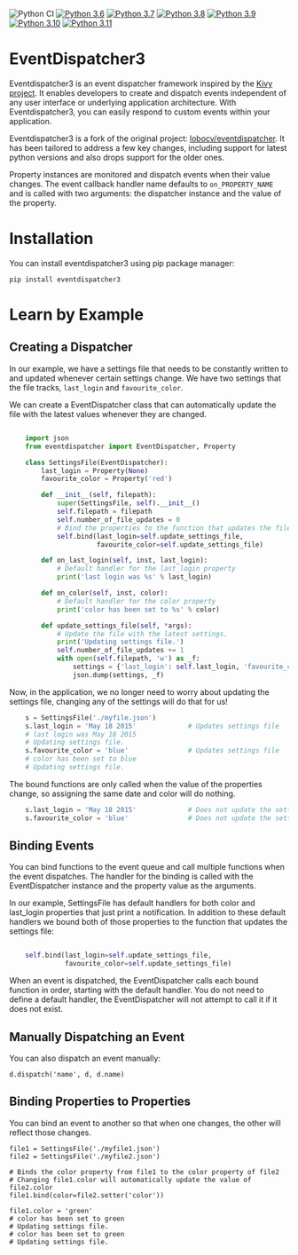 ![Python CI](https://github.com/opacam/eventdispatcher3/actions/workflows/ci.yml/badge.svg)
[![Python 3.6](https://img.shields.io/badge/python-3.6-orange.svg)](https://www.python.org/downloads/release/python-360/)
[![Python 3.7](https://img.shields.io/badge/python-3.7-blue.svg)](https://www.python.org/downloads/release/python-370/)
[![Python 3.8](https://img.shields.io/badge/python-3.8-blue.svg)](https://www.python.org/downloads/release/python-380/)
[![Python 3.9](https://img.shields.io/badge/python-3.9-blue.svg)](https://www.python.org/downloads/release/python-390/)
[![Python 3.10](https://img.shields.io/badge/python-3.10-blue.svg)](https://www.python.org/downloads/release/python-310/)
[![Python 3.11](https://img.shields.io/badge/python-3.11-blue.svg)](https://www.python.org/downloads/release/python-311/)

EventDispatcher3
================

Eventdispatcher3 is an event dispatcher framework inspired by the
[Kivy project](http://kivy.org/#home). It enables developers to create
and dispatch events independent of any user interface or underlying application
architecture. With Eventdispatcher3, you can easily respond to custom events
within your application.

Eventdispatcher3 is a fork of the original project:
[lobocv/eventdispatcher](https://github.com/lobocv/eventdispatcher). It has
been tailored to address a few key changes, including support for latest python
versions and also drops support for the older ones.

Property instances are monitored and dispatch events when their value changes.
The event callback handler name defaults to `on_PROPERTY_NAME` and is called
with two arguments: the dispatcher instance and the value of the property.

Installation
============

You can install eventdispatcher3 using pip package manager:

    pip install eventdispatcher3

Learn by Example
=================

Creating a Dispatcher
---------------------

In our example, we have a settings file that needs to be constantly written to and updated whenever certain settings
change. We have two settings that the file tracks, `last_login` and `favourite_color`.

We can create a EventDispatcher class that can automatically update the file with the latest values whenever they are changed.

```python

    import json
    from eventdispatcher import EventDispatcher, Property

    class SettingsFile(EventDispatcher):
        last_login = Property(None)
        favourite_color = Property('red')

        def __init__(self, filepath):
            super(SettingsFile, self).__init__()
            self.filepath = filepath
            self.number_of_file_updates = 0
            # Bind the properties to the function that updates the file
            self.bind(last_login=self.update_settings_file,
                      favourite_color=self.update_settings_file)

        def on_last_login(self, inst, last_login):
            # Default handler for the last_login property
            print('last login was %s' % last_login)

        def on_color(self, inst, color):
            # Default handler for the color property
            print('color has been set to %s' % color)

        def update_settings_file(self, *args):
            # Update the file with the latest settings.
            print('Updating settings file.')
            self.number_of_file_updates += 1
            with open(self.filepath, 'w') as _f:
                settings = {'last_login': self.last_login, 'favourite_color': self.favourite_color}
                json.dump(settings, _f)

```

Now, in the application, we no longer need to worry about updating the settings file, changing any of the settings will
do that for us!

```python
    s = SettingsFile('./myfile.json')
    s.last_login = 'May 18 2015'             # Updates settings file
    # last login was May 18 2015
    # Updating settings file.
    s.favourite_color = 'blue'               # Updates settings file
    # color has been set to blue
    # Updating settings file.

```

The bound functions are only called when the value of the properties change, so assigning the same date and color will do nothing.

```python
    s.last_login = 'May 18 2015'             # Does not update the settings file
    s.favourite_color = 'blue'               # Does not update the settings file
```

Binding Events
--------------

You can bind functions to the event queue and call multiple functions when the event dispatches. The handler for the
binding is called with the EventDispatcher instance and the property value as the arguments.

In our example, SettingsFile has default handlers for both color and last_login properties that just print a notification.
In addition to these default handlers we bound both of those properties to the function that updates the settings file:

```python

    self.bind(last_login=self.update_settings_file,
              favourite_color=self.update_settings_file)

```

When an event is dispatched, the EventDispatcher calls each bound function in order, starting with the default handler.
You do not need to define a default handler, the EventDispatcher will not attempt to call it if it does not exist.

Manually Dispatching an Event
-----------------------------

You can also dispatch an event manually:

    d.dispatch('name', d, d.name)

Binding Properties to Properties
--------------------------------

You can bind an event to another so that when one changes, the other will reflect those changes.

    file1 = SettingsFile('./myfile1.json')
    file2 = SettingsFile('./myfile2.json')

    # Binds the color property from file1 to the color property of file2
    # Changing file1.color will automatically update the value of file2.color
    file1.bind(color=file2.setter('color'))

    file1.color = 'green'
    # color has been set to green
    # Updating settings file.
    # color has been set to green
    # Updating settings file.
